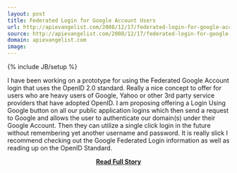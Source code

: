 ```yaml
---
layout: post
title: Federated Login for Google Account Users
url: http://apievangelist.com/2008/12/17/federated-login-for-google-account-users/
source: http://apievangelist.com/2008/12/17/federated-login-for-google-account-users/
domain: apievangelist.com
image: 
---
```

{% include JB/setup %}<p>I have been working on a prototype for using the Federated Google Account login that uses the OpenID 2.0 standard.  Really a nice concept to offer for users who are heavy users of Google, Yahoo or other 3rd party service providers that have adopted OpenID.
I am proposing offering a Login Using Google button on all our public application logins which then send a request to Google and allows the user to authenticate our domain(s) under their Google Account.
Then they can utilize a single click login in the future without remembering yet another username and password.
It is really slick I recommend checking out the Google Federated Login information as well as reading up on the OpenID Standard.</p>
<center><p><a href="http://apievangelist.com/2008/12/17/federated-login-for-google-account-users/" style='padding:25px; font-sze:18px; font-weight: bold;'>Read Full Story</a></p></center>
